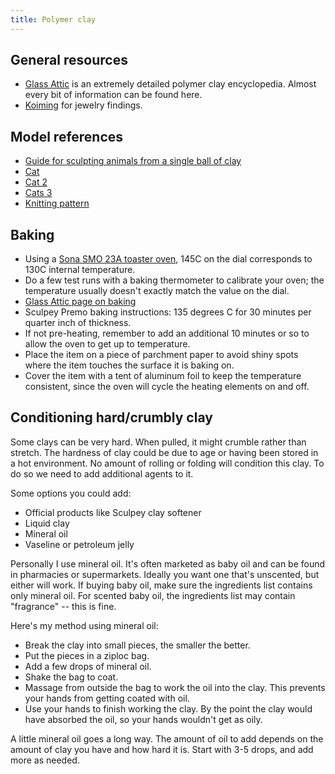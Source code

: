 ```yaml
---
title: Polymer clay
---
```


## General resources

- [Glass Attic](https://www.glassattic.com/) is an extremely detailed polymer
  clay encyclopedia. Almost every bit of information can be found here.
- [Koiming](https://koiming.com/en/) for jewelry findings.

## Model references

- [Guide for sculpting animals from a single ball of clay](https://www.reddit.com/r/polymerclay/comments/lqtiy0/i_made_some_little_green_polymer_puppies/gojllsw/?context=3)
- [Cat](https://www.reddit.com/r/polymerclay/comments/qe3pv5/small_gifts_for_my_catloving_friends/)
- [Cat 2](https://www.youtube.com/watch?v=qgBXDFfJSfU)
- [Cats 3](https://www.reddit.com/r/crafts/comments/q8zxax/we_have_our_first_big_event_today_i_made_so_many/)
- [Knitting pattern](https://www.youtube.com/watch?v=x_tROGXipzU)

## Baking

- Using a [Sona SMO 23A toaster oven](https://www.sona.com.sg/smo-23a-10l-mini-oven), 145C on the dial
  corresponds to 130C internal temperature.
- Do a few test runs with a baking thermometer to calibrate your oven; the
  temperature usually doesn't exactly match the value on the dial.
- [Glass Attic page on baking](https://www.glassattic.com/polymer/baking.htm)
- Sculpey Premo baking instructions: 135 degrees C for 30 minutes per quarter
  inch of thickness.
- If not pre-heating, remember to add an additional 10 minutes or so to allow
  the oven to get up to temperature.
- Place the item on a piece of parchment paper to avoid shiny spots where the
  item touches the surface it is baking on.
- Cover the item with a tent of aluminum foil to keep the temperature
  consistent, since the oven will cycle the heating elements on and off.

## Conditioning hard/crumbly clay

Some clays can be very hard. When pulled, it might crumble rather than stretch.
The hardness of clay could be due to age or having been stored in a hot
environment. No amount of rolling or folding will condition this clay. To do so
we need to add additional agents to it.

Some options you could add:

- Official products like Sculpey clay softener
- Liquid clay
- Mineral oil
- Vaseline or petroleum jelly

Personally I use mineral oil. It's often marketed as baby oil and can be found
in pharmacies or supermarkets. Ideally you want one that's unscented, but
either will work. If buying baby oil, make sure the ingredients list contains
only mineral oil. For scented baby oil, the ingredients list may contain
"fragrance" -- this is fine.

Here's my method using mineral oil:

- Break the clay into small pieces, the smaller the better.
- Put the pieces in a ziploc bag.
- Add a few drops of mineral oil.
- Shake the bag to coat.
- Massage from outside the bag to work the oil into the clay. This prevents
  your hands from getting coated with oil.
- Use your hands to finish working the clay. By the point the clay would have
  absorbed the oil, so your hands wouldn't get as oily.

A little mineral oil goes a long way. The amount of oil to add depends on the
amount of clay you have and how hard it is. Start with 3-5 drops, and add more
as needed.
